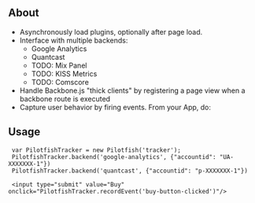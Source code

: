 ## About

* Asynchronously load plugins, optionally after page load.
* Interface with multiple backends:
    * Google Analytics
    * Quantcast
    * TODO: Mix Panel
    * TODO: KISS Metrics
    * TODO: Comscore
* Handle Backbone.js "thick clients" by registering a page view when a backbone route is executed
* Capture user behavior by firing events. From your App, do:
 
## Usage


```
 var PilotfishTracker = new Pilotfish('tracker');
 PilotfishTracker.backend('google-analytics', {"accountid": "UA-XXXXXXX-1"})
 PilotfishTracker.backend('quantcast', {"accountid": "p-XXXXXXX-1"})

 <input type="submit" value="Buy" onclick="PilotfishTracker.recordEvent('buy-button-clicked')"/>
```
